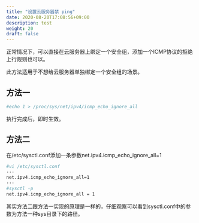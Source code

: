 ```yaml
---
title: "设置云服务器禁 ping"
date: 2020-08-20T17:08:56+09:00
description: test
weight: 20
draft: false
---
```


正常情况下，可以直接在云服务器上绑定一个安全组，添加一个ICMP协议的拒绝上行规则也可以。

此方法适用于不想给云服务器单独绑定一个安全组的场景。

## 方法一

```bash
#echo 1 > /proc/sys/net/ipv4/icmp_echo_ignore_all
```

执行完成后，即时生效。

## 方法二

在/etc/sysctl.conf添加一条参数net.ipv4.icmp_echo_ignore_all=1

```bash
#vi /etc/sysctl.conf
···
net.ipv4.icmp_echo_ignore_all=1
···
#sysctl -p
net.ipv4.icmp_echo_ignore_all = 1
```

其实方法二跟方法一实现的原理是一样的，仔细观察可以看到sysctl.conf中的参数为方法一种sys目录下的路径。